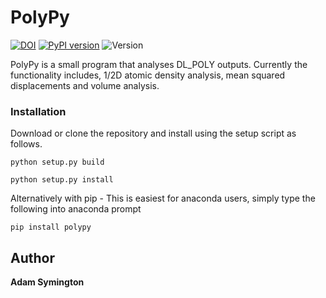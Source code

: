 # PolyPy
   
[![DOI](https://zenodo.org/badge/138055040.svg)](https://zenodo.org/badge/latestdoi/138055040) [![PyPI version](https://badge.fury.io/py/polypy.svg)](https://badge.fury.io/py/polypy) ![Version](https://img.shields.io/badge/Version-0.2-blue.svg?maxAge=2592000) 

PolyPy is a small program that analyses DL_POLY outputs. Currently the functionality includes, 1/2D atomic density analysis, mean squared displacements and volume analysis. 


### Installation

Download or clone the repository and install using the setup script as follows. 

```
python setup.py build

python setup.py install
```

Alternatively with pip - This is easiest for anaconda users, simply type the following into anaconda prompt

```
pip install polypy
```

## Author
**Adam Symington** 


